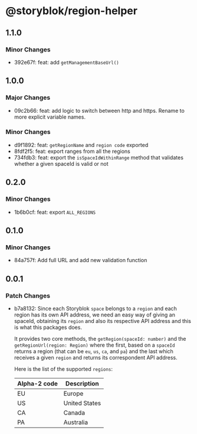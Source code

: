 # @storyblok/region-helper

## 1.1.0

### Minor Changes

- 392e67f: feat: add `getManagementBaseUrl()`

## 1.0.0

### Major Changes

- 09c2b66: feat: add logic to switch between http and https. Rename to more explicit variable names.

### Minor Changes

- d9f1892: feat: `getRegionName` and `region code` exported
- 8fdf2f5: feat: export ranges from all the regions
- 734fdb3: feat: export the `isSpaceIdWithinRange` method that validates whether a given spaceId is valid or not

## 0.2.0

### Minor Changes

- 1b6b0cf: feat: export `ALL_REGIONS`

## 0.1.0

### Minor Changes

- 84a757f: Add full URL and add new validation function

## 0.0.1

### Patch Changes

- b7a8132: Since each Storyblok `space` belongs to a `region` and each region has its own API address,
  we need an easy way of giving an spaceId, obtaining its `region` and also its respective API address
  and this is what this packages does.

  It provides two core methods, the `getRegion(spaceId: number)` and the `getRegionUrl(region: Region)`
  where the first, based on a `spaceId` returns a region (that can be `eu`, `us`, `ca`, and `pa`) and the last
  which receives a given `region` and returns its correspondent API address.

  Here is the list of the supported `regions`:

  | Alpha-2 code | Description   |
  | ------------ | ------------- |
  | EU           | Europe        |
  | US           | United States |
  | CA           | Canada        |
  | PA           | Australia     |
